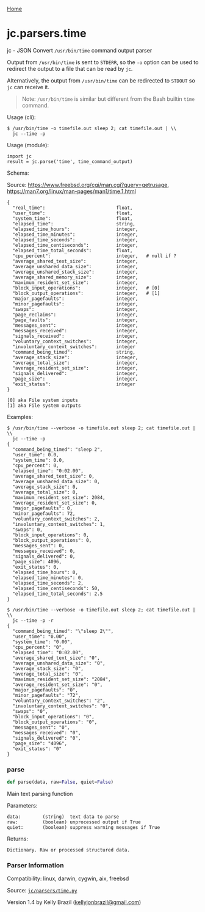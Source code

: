 [Home](https://kellyjonbrazil.github.io/jc/)
<a id="jc.parsers.time"></a>

# jc.parsers.time

jc - JSON Convert `/usr/bin/time` command output parser

Output from `/usr/bin/time` is sent to `STDERR`, so the `-o` option can be
used to redirect the output to a file that can be read by `jc`.

Alternatively, the output from `/usr/bin/time` can be redirected to `STDOUT`
so `jc` can receive it.

> Note: `/usr/bin/time` is similar but different from the Bash builtin
> `time` command.

Usage (cli):

    $ /usr/bin/time -o timefile.out sleep 2; cat timefile.out | \\
      jc --time -p

Usage (module):

    import jc
    result = jc.parse('time', time_command_output)

Schema:

Source: https://www.freebsd.org/cgi/man.cgi?query=getrusage,
https://man7.org/linux/man-pages/man1/time.1.html

    {
      "real_time":                          float,
      "user_time":                          float,
      "system_time":                        float,
      "elapsed_time":                       string,
      "elapsed_time_hours":                 integer,
      "elapsed_time_minutes":               integer,
      "elapsed_time_seconds":               integer,
      "elapsed_time_centiseconds":          integer,
      "elapsed_time_total_seconds":         float,
      "cpu_percent":                        integer,   # null if ?
      "average_shared_text_size":           integer,
      "average_unshared_data_size":         integer,
      "average_unshared_stack_size":        integer,
      "average_shared_memory_size":         integer,
      "maximum_resident_set_size":          integer,
      "block_input_operations":             integer,   # [0]
      "block_output_operations":            integer,   # [1]
      "major_pagefaults":                   integer,
      "minor_pagefaults":                   integer,
      "swaps":                              integer,
      "page_reclaims":                      integer,
      "page_faults":                        integer,
      "messages_sent":                      integer,
      "messages_received":                  integer,
      "signals_received":                   integer,
      "voluntary_context_switches":         integer,
      "involuntary_context_switches":       integer
      "command_being_timed":                string,
      "average_stack_size":                 integer,
      "average_total_size":                 integer,
      "average_resident_set_size":          integer,
      "signals_delivered":                  integer,
      "page_size":                          integer,
      "exit_status":                        integer
    }

    [0] aka File system inputs
    [1] aka File system outputs

Examples:

    $ /usr/bin/time --verbose -o timefile.out sleep 2; cat timefile.out | \\
      jc --time -p
    {
      "command_being_timed": "sleep 2",
      "user_time": 0.0,
      "system_time": 0.0,
      "cpu_percent": 0,
      "elapsed_time": "0:02.00",
      "average_shared_text_size": 0,
      "average_unshared_data_size": 0,
      "average_stack_size": 0,
      "average_total_size": 0,
      "maximum_resident_set_size": 2084,
      "average_resident_set_size": 0,
      "major_pagefaults": 0,
      "minor_pagefaults": 72,
      "voluntary_context_switches": 2,
      "involuntary_context_switches": 1,
      "swaps": 0,
      "block_input_operations": 0,
      "block_output_operations": 0,
      "messages_sent": 0,
      "messages_received": 0,
      "signals_delivered": 0,
      "page_size": 4096,
      "exit_status": 0,
      "elapsed_time_hours": 0,
      "elapsed_time_minutes": 0,
      "elapsed_time_seconds": 2,
      "elapsed_time_centiseconds": 50,
      "elapsed_time_total_seconds": 2.5
    }

    $ /usr/bin/time --verbose -o timefile.out sleep 2; cat timefile.out | \\
      jc --time -p -r
    {
      "command_being_timed": "\"sleep 2\"",
      "user_time": "0.00",
      "system_time": "0.00",
      "cpu_percent": "0",
      "elapsed_time": "0:02.00",
      "average_shared_text_size": "0",
      "average_unshared_data_size": "0",
      "average_stack_size": "0",
      "average_total_size": "0",
      "maximum_resident_set_size": "2084",
      "average_resident_set_size": "0",
      "major_pagefaults": "0",
      "minor_pagefaults": "72",
      "voluntary_context_switches": "2",
      "involuntary_context_switches": "0",
      "swaps": "0",
      "block_input_operations": "0",
      "block_output_operations": "0",
      "messages_sent": "0",
      "messages_received": "0",
      "signals_delivered": "0",
      "page_size": "4096",
      "exit_status": "0"
    }

<a id="jc.parsers.time.parse"></a>

### parse

```python
def parse(data, raw=False, quiet=False)
```

Main text parsing function

Parameters:

    data:        (string)  text data to parse
    raw:         (boolean) unprocessed output if True
    quiet:       (boolean) suppress warning messages if True

Returns:

    Dictionary. Raw or processed structured data.

### Parser Information
Compatibility:  linux, darwin, cygwin, aix, freebsd

Source: [`jc/parsers/time.py`](https://github.com/kellyjonbrazil/jc/blob/master/jc/parsers/time.py)

Version 1.4 by Kelly Brazil (kellyjonbrazil@gmail.com)
